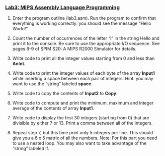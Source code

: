 ### <ins>Lab3: MIPS Assembly Language Programming</ins>
1. Enter the program outline (lab3.asm). Run the program to confirm that everything is working correctly: you should see the message “Hello World!”

2. Count the number of occurrences of the letter “l” in the string Hello and print it to the console. Be sure to use the appropriate I/O sequence. 
See pages 8-9 of SPIM S20: A MIPS R2000 Simulator for details.

3. Write code to print all the integer values starting from 0 and less than **AnInt**.

4. Write code to print the integer values of each byte of the array **Input1** while inserting a space
between each pair of integers. Hint: you may want to use the “string” labeled **space**. 

5. Write code to copy the contents of **Input2** to **Copy**.

6. Write code to compute and print the minimum, maximum and integer average of the contents of array **Input1**.

7. Write code to display the first 30 integers (starting from 0) that are divisible by either 7 or 13. Print a comma between all of the integers.

8. Repeat step 7, but this time print only 5 integers per line. This should give you a 6 x 5 matrix of all the numbers. Note: For this part you need to use a 
nested loop. You may also want to take advantage of the “string” labeled lf.
